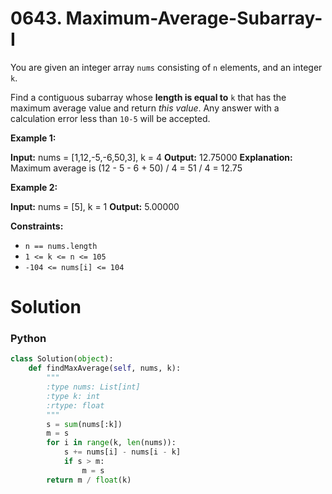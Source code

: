 # 0643. Maximum-Average-Subarray-I

You are given an integer array  `nums`  consisting of  `n`  elements, and an integer  `k`.

Find a contiguous subarray whose  **length is equal to**  `k`  that has the maximum average value and return  _this value_. Any answer with a calculation error less than  `10-5`  will be accepted.

**Example 1:**

**Input:** nums = [1,12,-5,-6,50,3], k = 4
**Output:** 12.75000
**Explanation:** Maximum average is (12 - 5 - 6 + 50) / 4 = 51 / 4 = 12.75

**Example 2:**

**Input:** nums = [5], k = 1
**Output:** 5.00000

**Constraints:**

-   `n == nums.length`
-   `1 <= k <= n <= 105`
-   `-104 <= nums[i] <= 104`

# Solution

### Python

```python
class Solution(object):
    def findMaxAverage(self, nums, k):
        """
        :type nums: List[int]
        :type k: int
        :rtype: float
        """
        s = sum(nums[:k])
        m = s
        for i in range(k, len(nums)):
            s += nums[i] - nums[i - k]
            if s > m:
                m = s
        return m / float(k)
```